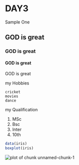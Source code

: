 # DAY3
Sample One
## GOD is great
### GOD is great
#### GOD is great

GOD is great

my Hobbies

	cricket
	movies
	dance

my Qualification

1. MSc
2. Bsc
3. Inter
4. 10th


```r
data(iris)
boxplot(iris)
```

![plot of chunk unnamed-chunk-1](figure/unnamed-chunk-1-1.png)





